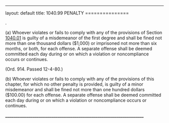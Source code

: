 ---
layout: default 
title: 1040.99 PENALTY ===============

.

​(a) Whoever violates or fails to comply with any of the provisions of
Section [1040.01](42acea8a.html) is guilty of a misdemeanor of the first
degree and shall be fined not more than one thousand dollars (\$1,000)
or imprisoned not more than six months, or both, for each offense. A
separate offense shall be deemed committed each day during or on which a
violation or noncompliance occurs or continues.

(Ord. 914. Passed 12-4-80.)

​(b) Whoever violates or fails to comply with any of the provisions of
this chapter, for which no other penalty is provided, is guilty of a
minor misdemeanor and shall be fined not more than one hundred dollars
(\$100.00) for each offense. A separate offense shall be deemed
committed each day during or on which a violation or noncompliance
occurs or continues.

**\_\_\_\_\_\_\_\_\_\_\_\_\_\_\_\_\_\_\_\_\_\_\_\_\_\_\_\_\_\_\_\_\_\_\_\_\_\_\_\_\_\_\_\_\_\_\_\_\_\_\_\_\_\_\_\_\_\_\_\_\_\_\_\_\_\_**
